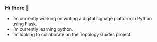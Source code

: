 ### Hi there 👋

- I’m currently working on writing a digital signage platform in Python using Flask.
- I’m currently learning python.
- I’m looking to collaborate on the Topology Guides project.
